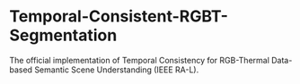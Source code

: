 # Temporal-Consistent-RGBT-Segmentation
The official implementation of Temporal Consistency for RGB-Thermal Data-based Semantic Scene Understanding (IEEE RA-L).
